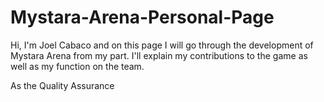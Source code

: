 # Mystara-Arena-Personal-Page

Hi, I'm Joel Cabaco and on this page I will go through the development of Mystara Arena from my part. I'll explain my contributions to the game as well as my function on the team.

As the Quality Assurance 
